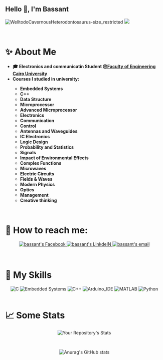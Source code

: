 <!-- Hello 👋, I'm Bassant -->
## Hello 👋, I'm Bassant
![WelltodoCavernousHeterodontosaurus-size_restricted](https://user-images.githubusercontent.com/104600321/209235565-cde9751a-e864-45f5-9e0a-0781e8e90a9f.gif)
![](https://github.com/BassantAhmedElbakry/https://user-images.githubusercontent.com/104600321/209235565-cde9751a-e864-45f5-9e0a-0781e8e90a9f.gif)

<!-- ✨ABOUT ME -->
<br>

# ✨ About Me
<ul>
 <li><strong>🎓 Electronics and communicatin Student <a href="http://eng.cu.edu.eg/ar/">@Faculty of Engineering Cairo University</a></strong></li>
 <li><strong>Courses I studied in university: 
   <ul>
    <li>Embedded Systems</li>
    <li>C++</li>
    <li>Data Structure</li>
    <li>Microprocessor</li>
    <li>Advanced Microprocessor</li>
    <li>Electronics</li>
    <li>Communication</li>
    <li>Control</li>
    <li>Antennas and Waveguides</li>
    <li>IC Electronics</li>
    <li>Logic Design</li>
    <li>Probability and Statistics</li>
    <li>Signals</li>
    <li>Impact of Environmental Effects</li>
    <li>Complex Functions</li>
    <li>Microwaves</li>
    <li>Electric Circuits</li>
    <li>Fields & Waves</li>
    <li>Modern Physics</li>
    <li>Optics</li>
    <li>Management</li>
    <li>Creative thinking</li>
    
   </ul>
   </strong></li>
</ul>

<br>

# 💬 How to reach me:

<div align="center">
  <a href="https://www.facebook.com/bosy.bosy.3591">
  <img alt="bassant's Facebook" src="https://img.shields.io/badge/Facebook-1877F2?style=for-the-badge&logo=facebook&logoColor=white" 
       draggable="false" />
  </a>

  <a href="https://www.linkedin.com/in/bassant-ahmed-elbakry-57662921b">
    <img alt="bassant's LinkdeIN" src="https://img.shields.io/badge/LinkedIn-0077B5?style=for-the-badge&logo=linkedin&logoColor=white"
         draggable="false" />
  </a>

  <a href="mailto:bassantelbakry0@gmail.com">
    <img alt="bassant's email" src="https://img.shields.io/badge/Gmail-D14836?style=for-the-badge&logo=gmail&logoColor=white" 
          draggable="false" />
  </a>
</div>
<br><br>

# 🤹 My Skills

<div align="center">
 
  <img title="C" src="https://img.shields.io/badge/C-00599C?style=for-the-badge&logo=c&logoColor=white">
  <img title="Embedded Systems" src="https://img.shields.io/badge/Embedded Systems-563D7C?style=for-the-badge&logo=embeddedsystems&logoColor=white">
  <img title="C++" src="https://img.shields.io/badge/C%2B%2B-00599C?style=for-the-badge&logo=c%2B%2B&logoColor=white">
  <img title="Arduino_IDE" src="https://img.shields.io/badge/Arduino_IDE-00979D?style=for-the-badge&logo=arduino&logoColor=white">
  <img title="MATLAB" src="https://img.shields.io/badge/MATLAB-E34F26?style=for-the-badge&logo=matlab&logoColor=white">
  <img title="Python" src="https://img.shields.io/badge/Python-14354C?style=for-the-badge&logo=python&logoColor=white">


 </div>
<br>

# 📈 Some Stats
<div align="center">

  ![Your Repository's Stats](https://github-readme-stats.vercel.app/api/top-langs/?username=BassantAhmedElbakry&count_private=true&theme=jolly)
  
  <br>

  ![Anurag's GitHub stats](https://github-readme-stats.vercel.app/api?username=BassantAhmedElbakry&show_icons=true&theme=jolly)

</div>

<!--
**BassantAhmedElbakry/BassantAhmedElbakry** is a ✨ _special_ ✨ repository because its `README.md` (this file) appears on your GitHub profile.

Here are some ideas to get you started:

- 🔭 I’m currently working on ...
- 🌱 I’m currently learning ...
- 👯 I’m looking to collaborate on ...
- 🤔 I’m looking for help with ...
- 💬 Ask me about ...
- 📫 How to reach me: ...
- 😄 Pronouns: ...
- ⚡ Fun fact: ...
-->
